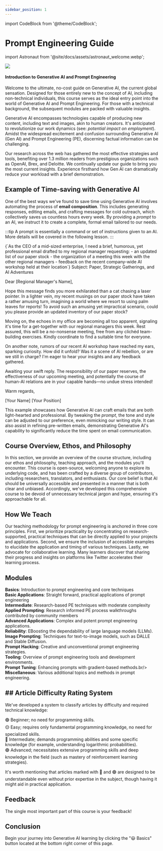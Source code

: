 ```yaml
---
sidebar_position: 1
---
```

import CodeBlock from '@theme/CodeBlock';

# Prompt Engineering Guide

import Astronaut from '@site/docs/assets/astronaut_welcome.webp';

<div style={{textAlign: 'center'}}>
  <img src={Astronaut} style={{width: "100%"}}/>
</div>

<h4>Introduction to Generative AI and Prompt Engineering</h4>

Welcome to the ultimate, no-cost guide on Generative AI, the current global sensation. Designed for those entirely new to the concept of AI, including non-technical individuals, this course serves as the ideal entry point into the world of Generative AI and Prompt Engineering. For those with a technical background, the subsequent modules are packed with valuable insights.

Generative AI encompasses technologies capable of producing new content, including text and images, akin to human creators. It's anticipated to revolutionize our work dynamics (see: *potential impact on employment*). Amidst the widespread excitement and confusion surrounding Generative AI (Gen AI) and Prompt Engineering (PE), discerning factual information can be challenging.

Our research across the web has gathered the most effective strategies and tools, benefiting over 1.3 million readers from prestigious organizations such as OpenAI, Brex, and Deloitte. We continually update our guide to bring you the most current insights. Experience firsthand how Gen AI can dramatically reduce your workload with a brief demonstration.

## Example of Time-saving with Generative AI

One of the best ways we've found to save time using Generative AI involves automating the process of **email composition**. This includes generating responses, editing emails, and crafting messages for cold outreach, which collectively saves us countless hours every week. By providing a *prompt* to an AI, we instruct it to create a complete, formal email tailored to our needs.

:::tip
A prompt is essentially a command or set of instructions given to an AI. More details will be covered in the following lesson.
:::

<AIInput>
{`As the CEO of a mid-sized enterprise, I need a brief, humorous, yet professional email drafted to my regional manager requesting:
- an updated list of our paper stock
- the organization of a meeting this week with the other regional managers
- feedback on the recent company-wide AI workshop held at their location`}
</AIInput>

<AIOutput>
Subject: Paper, Strategic Gatherings, and AI Adventures

Dear [Regional Manager's Name],

Hope this message finds you more exhilarated than a cat chasing a laser pointer. In a lighter vein, my recent musings on our paper stock have taken a rather amusing turn, imagining a world where we resort to using palm leaves for reports! To avoid such an amusing yet impractical scenario, could you please provide an updated inventory of our paper stock?

Moving on, the echoes in my office are becoming all too apparent, signaling it's time for a get-together with our regional managers this week. Rest assured, this will be a no-nonsense meeting, free from any clichéd team-building exercises. Kindly coordinate to find a suitable time for everyone.

On another note, rumors of our recent AI workshop have reached my ears, sparking curiosity. How did it unfold? Was it a scene of AI rebellion, or are we still in charge? I'm eager to hear your insights and any feedback gathered.

Awaiting your swift reply. The responsibility of our paper reserves, the effectiveness of our upcoming meeting, and potentially the course of human-AI relations are in your capable hands—no undue stress intended!

Warm regards,

[Your Name]
[Your Position]
</AIOutput>

This example showcases how Generative AI can craft emails that are both light-hearted and professional. By tweaking the *prompt*, the tone and style can be adjusted to our preference, even mimicking our writing style. It can also assist in refining pre-written emails, demonstrating Generative AI's capability to significantly reduce the time spent on email communication.

## Course Overview, Ethos, and Philosophy

In this section, we provide an overview of the course structure, including our ethos and philosophy, teaching approach, and the modules you'll encounter. This course is open-source, welcoming anyone to explore its underlying code, and has been crafted by a diverse group of contributors, including researchers, translators, and enthusiasts. Our core belief is that AI should be universally accessible and presented in a manner that is both clear and unbiased. Accordingly, we've developed this comprehensive course to be devoid of unnecessary technical jargon and hype, ensuring it's approachable for all.

## How We Teach

Our teaching methodology for prompt engineering is anchored in three core principles. First, we prioritize practicality by concentrating on research-supported, practical techniques that can be directly applied to your projects and applications. Second, we ensure the inclusion of accessible examples to elucidate the application and timing of various techniques. Lastly, we advocate for collaborative learning. Many learners discover that sharing their progress and insights on platforms like Twitter accelerates their learning process.

## Modules

**Basics**: Introduction to prompt engineering and core techniques<br/>
**Basic Applications**: Straight forward, practical applications of prompt engineering<br/>
**Intermediate**: Research-based PE techniques with moderate complexity<br/>
**Applied Prompting**: Research informed PE process walkthroughs contributed by community members<br/>
**Advanced Applications**: Complex and potent prompt engineering applications.<br/>
**Reliability**: EBoosting the dependability of large language models (LLMs).<br/>
**Image Prompting**: Techniques for text-to-image models, such as DALLE and Stable Diffusion.<br/>
**Prompt Hacking**: Creative and unconventional prompt engineering strategies.<br/>
**Tooling**: Overview of prompt engineering tools and development environments.<br/>
**Prompt Tuning**:  Enhancing prompts with gradient-based methods.br/>
**Miscellaneous**: Various additional topics and methods in prompt engineering.

## ## Article Difficulty Rating System

We've developed a system to classify articles by difficulty and required technical knowledge:

🟢 Beginner; no need for programming skills.<br/>
🟡 Easy; requires only fundamental programming knowledge, no need for specialized skills.<br/>
🔴 Intermediate; demands programming abilities and some specific knowledge (for example, understanding logarithmic probabilities).<br/>
🟣 Advanced; necessitates extensive programming skills and deep knowledge in the field (such as mastery of reinforcement learning strategies).

It's worth mentioning that articles marked with 🔴 and 🟣 are designed to be understandable even without prior expertise in the subject, though having it might aid in practical application.



## Feedback

The single most important part of this course is your feedback!<br/>

[^a]: Generative AI already appears to have claimed some jobs(@Verma_Vynck_2023), and slowed hiring at Bloomberg(@IBM_Do_2023). However, consider the news on its impact with a grain of salt. We expect more jobs to be *changed* rather than lost.
[^b]: The AI used here is GPT-4.
[^c]: We have read 100s of research papers and articles to find the best techniques.

## Conclusion

Begin your journey into Generative AI learning by clicking the "😃 Basics" button located at the bottom right corner of this page.

<!-- Prompt engineering (PE) is the process of **communicating effectively with an AI to achieve desired results**. As AI technology continues to rapidly advance, the ability to master prompt engineering has become a particularly valuable skill. Prompt engineering techniques can be applied to a wide variety of tasks, making it a useful tool for anyone seeking to improve their efficiency in both everyday and innovative activities. -->
